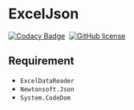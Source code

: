 # ExcelJson

[![Codacy Badge](https://app.codacy.com/project/badge/Grade/4e556876a3c54d5e8f2d2857c4f43894)][codacy]&nbsp;
[![GitHub license](https://img.shields.io/github/license/cotes2020/jekyll-theme-chirpy.svg)][license]&nbsp;

## Requirement
-  `ExcelDataReader`
-  `Newtonsoft.Json`
-  `System.CodeDom`

[codacy]: https://app.codacy.com/gh/Mochacola500/ExcelJson/dashboard?utm_source=gh&utm_medium=referral&utm_content=&utm_campaign=Badge_grade
[license]: https://github.com/Mochacola500/ExcelJson/blob/master/LICENSE

